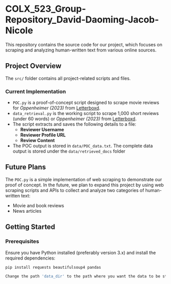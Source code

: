 # COLX_523_Group-Repository_David-Daoming-Jacob-Nicole

This repository contains the source code for our project, which focuses on scraping and analyzing human-written text from various online sources.

## **Project Overview**
The `src/` folder contains all project-related scripts and files. 

### **Current Implementation**
- `POC.py` is a proof-of-concept script designed to scrape movie reviews for *Oppenheimer (2023)* from [Letterboxd](https://letterboxd.com).
- `data_retrieval.py` is the working script to scrape 1,000 short reviews (under 60 words) or *Oppenheimer (2023)* from [Letterboxd](https://letterboxd.com).
- The script extracts and saves the following details to a file:
  - **Reviewer Username**
  - **Reviewer Profile URL**
  - **Review Content**
- The POC output is stored in `data/POC_data.txt`. The complete data output is stored under the `data/retrieved_docs` folder

## **Future Plans**
The `POC.py` is a simple implementation of web scraping to demonstrate our proof of concept. In the future, we plan to expand this project by using web scraping scripts and APIs to collect and analyze two categories of human-written text:
- Movie and book reviews
- News articles



## **Getting Started**
### **Prerequisites**
Ensure you have Python installed (preferably version 3.x) and install the required dependencies:
```sh
pip install requests beautifulsoup4 pandas

Change the path 'data_dir' to the path where you want the data to be stored.

